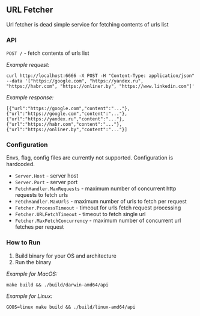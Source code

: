 ## URL Fetcher  
Url fetcher is dead simple service for fetching contents of urls list   

### API  
  `POST /` - fetch contents of urls list

*Example request:* 
```
curl http://localhost:6666 -X POST -H "Content-Type: application/json" --data '["https://google.com", "https://yandex.ru", "https://habr.com", "https://onliner.by", "https://www.linkedin.com"]'
```
*Example response:*
```
[{"url":"https://google.com","content":"..."}, {"url":"https://google.com","content":"..."}, {"url":"https://yandex.ru","content":"..."}, {"url":"https://habr.com","content":"..."}, {"url":"https://onliner.by","content":"..."}] 

```

### Configuration  
Envs, flag, config files are currently not supported. Configuration is hardcoded.

 - `Server.Host` - server host
 - `Server.Port` - server port
 - `FetchHandler.MaxRequests` - maximum number of concurrent http requests to fetch urls
 - `FetchHandler.MaxUrls` - maximum number of urls to fetch per request
 - `Fetcher.ProcessTimeout` - timeout for urls fetch request processing
 - `Fetcher.URLFetchTimeout` - timeout to fetch single url
 - `Fetcher.MaxFetchConcurrency` - maximum number of concurrent url fetches per request

### How to Run
 1. Build binary for your OS and architecture
 2. Run the binary

*Example for MacOS:*
```
make build && ./build/darwin-amd64/api 
```
*Example for Linux:*
```
GOOS=linux make build && ./build/linux-amd64/api 
```
